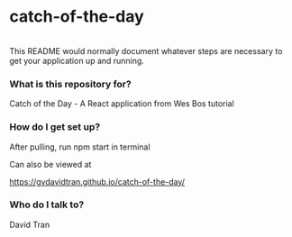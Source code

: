 # catch-of-the-day
<br>
This README would normally document whatever steps are necessary to get your application up and running.

### What is this repository for? 

Catch of the Day - A React application from Wes Bos tutorial

### How do I get set up? 

After pulling, run npm start in terminal

Can also be viewed at

https://gvdavidtran.github.io/catch-of-the-day/

### Who do I talk to? 

David Tran
